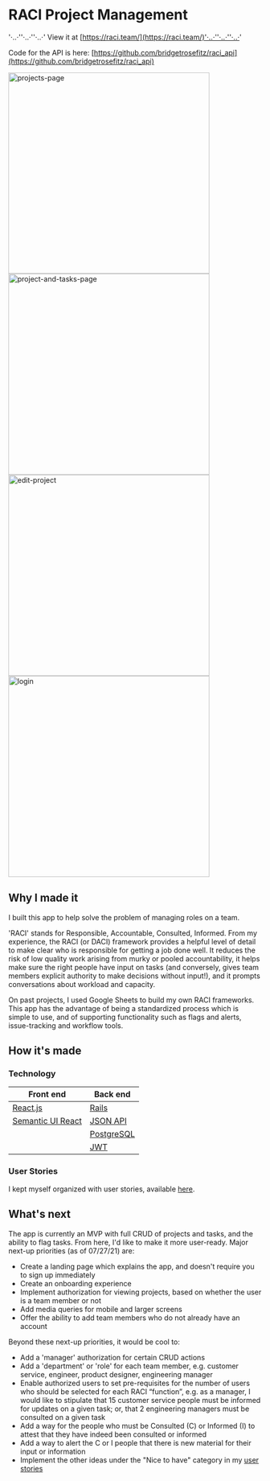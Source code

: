 # RACI Project Management 

'·..·''·..·''·..·' View it at [https://raci.team/](https://raci.team/)'·..·''·..·''·..·'

Code for the API is here: [https://github.com/bridgetrosefitz/raci_api](https://github.com/bridgetrosefitz/raci_api)

<p float="left">
  <img alt='projects-page' src="https://bridgetro.se/project-snapshots/raci/raci-5-projects-page.png" width='400' />
  <img alt="project-and-tasks-page" src="https://bridgetro.se/project-snapshots/raci/raci-1-project-and-tasks-page.png" width='400'/>
  <img alt="edit-project" src="https://bridgetro.se/project-snapshots/raci/raci-6-edit-project.png" width='400'/>
  <img alt="login" src="https://bridgetro.se/project-snapshots/raci/raci-3-login.png" width='400'/>
</p>

## Why I made it

I built this app to help solve the problem of managing roles on a team.

'RACI' stands for Responsible, Accountable, Consulted, Informed. From my experience, the RACI (or DACI) framework provides a helpful level of detail to make clear who is responsible for getting a job done well. It reduces the risk of low quality work arising from murky or pooled accountability, it helps make sure the right people have input on tasks (and conversely, gives team members explicit authority to make decisions without input!), and it prompts conversations about workload and capacity.

On past projects, I used Google Sheets to build my own RACI frameworks. This app has the advantage of being a standardized process which is simple to use, and of supporting functionality such as flags and alerts, issue-tracking and workflow tools.

## How it's made

### Technology

| Front end  | Back end |
| ------------- | ------------- |
| [React.js](https://reactjs.org/)  | [Rails](https://rubyonrails.org/) |
| [Semantic UI React](https://react.semantic-ui.com/)  | [JSON API](https://jsonapi.org/)  |
| | [PostgreSQL](https://www.postgresql.org/) |
| | [JWT](https://jwt.io/) |

### User Stories

I kept myself organized with user stories, available [here](https://bridgetrosefitz.notion.site/Bridget-Fitzgerald-RACI-3166a2742268438889473e69c943d72e).


## What's next

The app is currently an MVP with full CRUD of projects and tasks, and the ability to flag tasks. From here, I'd like to make it more user-ready. Major next-up priorities (as of 07/27/21) are:
* Create a landing page which explains the app, and doesn't require you to sign up immediately
* Create an onboarding experience
* Implement authorization for viewing projects, based on whether the user is a team member or not
* Add media queries for mobile and larger screens
* Offer the ability to add team members who do not already have an account

Beyond these next-up priorities, it would be cool to:
* Add a 'manager' authorization for certain CRUD actions
* Add a 'department' or 'role' for each team member, e.g. customer service, engineer, product designer, engineering manager
* Enable authorized users to set pre-requisites for the number of users who should be selected for each RACI “function”, e.g. as a manager, I would like to stipulate that 15 customer service people must be informed for updates on a given task; or, that 2 engineering managers must be consulted on a given task
* Add a way for the people who must be Consulted (C) or Informed (I) to attest that they have indeed been consulted or informed
* Add a way to alert the C or I people that there is new material for their input or information
* Implement the other ideas under the "Nice to have" category in my [user stories](https://bridgetrosefitz.notion.site/Bridget-Fitzgerald-RACI-3166a2742268438889473e69c943d72e)

